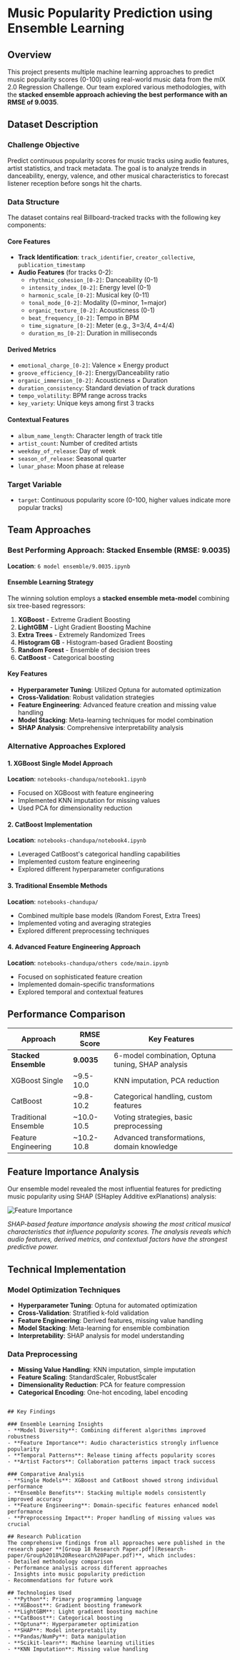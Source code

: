 # Music Popularity Prediction using Ensemble Learning

## Overview
This project presents multiple machine learning approaches to predict music popularity scores (0-100) using real-world music data from the mlX 2.0 Regression Challenge. Our team explored various methodologies, with the **stacked ensemble approach achieving the best performance with an RMSE of 9.0035**.

## Dataset Description

### Challenge Objective
Predict continuous popularity scores for music tracks using audio features, artist statistics, and track metadata. The goal is to analyze trends in danceability, energy, valence, and other musical characteristics to forecast listener reception before songs hit the charts.

### Data Structure
The dataset contains real Billboard-tracked tracks with the following key components:

#### Core Features
- **Track Identification**: `track_identifier`, `creator_collective`, `publication_timestamp`
- **Audio Features** (for tracks 0-2):
  - `rhythmic_cohesion_[0-2]`: Danceability (0-1)
  - `intensity_index_[0-2]`: Energy level (0-1)
  - `harmonic_scale_[0-2]`: Musical key (0-11)
  - `tonal_mode_[0-2]`: Modality (0=minor, 1=major)
  - `organic_texture_[0-2]`: Acousticness (0-1)
  - `beat_frequency_[0-2]`: Tempo in BPM
  - `time_signature_[0-2]`: Meter (e.g., 3=3/4, 4=4/4)
  - `duration_ms_[0-2]`: Duration in milliseconds

#### Derived Metrics
- `emotional_charge_[0-2]`: Valence × Energy product
- `groove_efficiency_[0-2]`: Energy/Danceability ratio
- `organic_immersion_[0-2]`: Acousticness × Duration
- `duration_consistency`: Standard deviation of track durations
- `tempo_volatility`: BPM range across tracks
- `key_variety`: Unique keys among first 3 tracks

#### Contextual Features
- `album_name_length`: Character length of track title
- `artist_count`: Number of credited artists
- `weekday_of_release`: Day of week
- `season_of_release`: Seasonal quarter
- `lunar_phase`: Moon phase at release

### Target Variable
- `target`: Continuous popularity score (0-100, higher values indicate more popular tracks)

## Team Approaches

### Best Performing Approach: Stacked Ensemble (RMSE: 9.0035)
**Location**: `6 model ensemble/9.0035.ipynb`

#### Ensemble Learning Strategy
The winning solution employs a **stacked ensemble meta-model** combining six tree-based regressors:

1. **XGBoost** - Extreme Gradient Boosting
2. **LightGBM** - Light Gradient Boosting Machine
3. **Extra Trees** - Extremely Randomized Trees
4. **Histogram GB** - Histogram-based Gradient Boosting
5. **Random Forest** - Ensemble of decision trees
6. **CatBoost** - Categorical boosting

#### Key Features
- **Hyperparameter Tuning**: Utilized Optuna for automated optimization
- **Cross-Validation**: Robust validation strategies
- **Feature Engineering**: Advanced feature creation and missing value handling
- **Model Stacking**: Meta-learning techniques for model combination
- **SHAP Analysis**: Comprehensive interpretability analysis

### Alternative Approaches Explored

#### 1. XGBoost Single Model Approach
**Location**: `notebooks-chandupa/notebook1.ipynb`
- Focused on XGBoost with feature engineering
- Implemented KNN imputation for missing values
- Used PCA for dimensionality reduction

#### 2. CatBoost Implementation
**Location**: `notebooks-chandupa/notebook4.ipynb`
- Leveraged CatBoost's categorical handling capabilities
- Implemented custom feature engineering
- Explored different hyperparameter configurations

#### 3. Traditional Ensemble Methods
**Location**: `notebooks-chandupa/`
- Combined multiple base models (Random Forest, Extra Trees)
- Implemented voting and averaging strategies
- Explored different preprocessing techniques

#### 4. Advanced Feature Engineering Approach
**Location**: `notebooks-chandupa/others code/main.ipynb`
- Focused on sophisticated feature creation
- Implemented domain-specific transformations
- Explored temporal and contextual features

## Performance Comparison

| Approach | RMSE Score | Key Features |
|----------|------------|--------------|
| **Stacked Ensemble** | **9.0035** | 6-model combination, Optuna tuning, SHAP analysis |
| XGBoost Single | ~9.5-10.0 | KNN imputation, PCA reduction |
| CatBoost | ~9.8-10.2 | Categorical handling, custom features |
| Traditional Ensemble | ~10.0-10.5 | Voting strategies, basic preprocessing |
| Feature Engineering | ~10.2-10.8 | Advanced transformations, domain knowledge |

## Feature Importance Analysis
Our ensemble model revealed the most influential features for predicting music popularity using SHAP (SHapley Additive exPlanations) analysis:

![Feature Importance](6%20model%20ensemble/Screenshot%202025-08-14%20010640.png)

*SHAP-based feature importance analysis showing the most critical musical characteristics that influence popularity scores. The analysis reveals which audio features, derived metrics, and contextual factors have the strongest predictive power.*

## Technical Implementation

### Model Optimization Techniques
- **Hyperparameter Tuning**: Optuna for automated optimization
- **Cross-Validation**: Stratified k-fold validation
- **Feature Engineering**: Derived features, missing value handling
- **Model Stacking**: Meta-learning for ensemble combination
- **Interpretability**: SHAP analysis for model understanding

### Data Preprocessing
- **Missing Value Handling**: KNN imputation, simple imputation
- **Feature Scaling**: StandardScaler, RobustScaler
- **Dimensionality Reduction**: PCA for feature compression
- **Categorical Encoding**: One-hot encoding, label encoding

```

## Key Findings

### Ensemble Learning Insights
- **Model Diversity**: Combining different algorithms improved robustness
- **Feature Importance**: Audio characteristics strongly influence popularity
- **Temporal Patterns**: Release timing affects popularity scores
- **Artist Factors**: Collaboration patterns impact track success

### Comparative Analysis
- **Single Models**: XGBoost and CatBoost showed strong individual performance
- **Ensemble Benefits**: Stacking multiple models consistently improved accuracy
- **Feature Engineering**: Domain-specific features enhanced model performance
- **Preprocessing Impact**: Proper handling of missing values was crucial

## Research Publication
The comprehensive findings from all approaches were published in the research paper **[Group 18 Research Paper.pdf](Research-paper/Group%2018%20Research%20Paper.pdf)**, which includes:
- Detailed methodology comparison
- Performance analysis across different approaches
- Insights into music popularity prediction
- Recommendations for future work

## Technologies Used
- **Python**: Primary programming language
- **XGBoost**: Gradient boosting framework
- **LightGBM**: Light gradient boosting machine
- **CatBoost**: Categorical boosting
- **Optuna**: Hyperparameter optimization
- **SHAP**: Model interpretability
- **Pandas/NumPy**: Data manipulation
- **Scikit-learn**: Machine learning utilities
- **KNN Imputation**: Missing value handling
